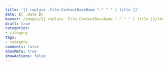 ```yaml
---
title: '{{ replace .File.ContentBaseName "-" " " | title }}'
date: {{ .Date }}
banner: /images/{{ replace .File.ContentBaseName "-" " " | title }}/thumb.png
draft: true
categories:
- category
tags:
- category
comments: false
shouMeta: true
showActions: false
---
```

